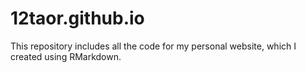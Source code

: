 # 12taor.github.io

This repository includes all the code for my personal website, which I created using RMarkdown. 
